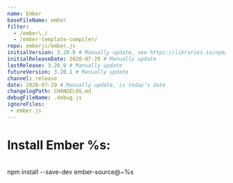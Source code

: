 ```yaml
---
name: Ember
baseFileName: ember
filter:
  - /ember\./
  - /ember-template-compiler/
repo: emberjs/ember.js
initialVersion: 3.20.0 # Manually update, see https://libraries.io/npm/ember-source throughout
initialReleaseDate: 2020-07-29 # Manually update
lastRelease: 3.20.0 # Manually update
futureVersion: 3.20.1 # Manually update
channel: release
date: 2020-07-29 # Manually update, is today's date
changelogPath: CHANGELOG.md
debugFileName: .debug.js
ignoreFiles:
 - ember.js
---
```

# Install Ember %s:
<br>
npm install --save-dev ember-source@~%s
